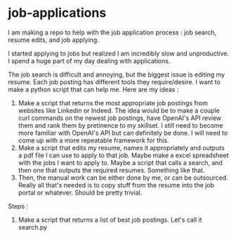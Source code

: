 # job-applications
I am making a repo to help with the job application process : job search, resume edits, and job applying. 


I started applying to jobs but realized I am incredibly slow and unproductive. I spend a huge part of my day dealing with applications. 

The job search is difficult and annoying, but the biggest issue is editing my resume. Each job posting has different tools they require/desire.
I want to make a python script that can help me. Here are my ideas : 
1. Make a script that returns the most appropriate job postings from websites like Linkedin or Indeed. 
The idea would be to make a couple curl commands on the newest job postings, have OpenAI's API review them and rank them by pretinence to my skillset. I still need to become more familiar with OpenAI's API but can definitely be done. I will need to come 
up with a more repeatable framework for this. 
2. Make a script that edits my resume, names it appropriately and outputs a pdf file I can use to apply to that job. 
Maybe make a excel spreadsheet with the jobs I want to apply to. Maybe a script that calls a search, and then one that 
outputs the required resumes. Something like that. 
3. Then, the manual work can be either done by me, or can be outsourced. Really all that's needed is to copy stuff from the resume into the job portal or whatever. Should be pretty trivial. 

Steps : 
1. Make a script that returns a list of best job postings. Let's call it search.py